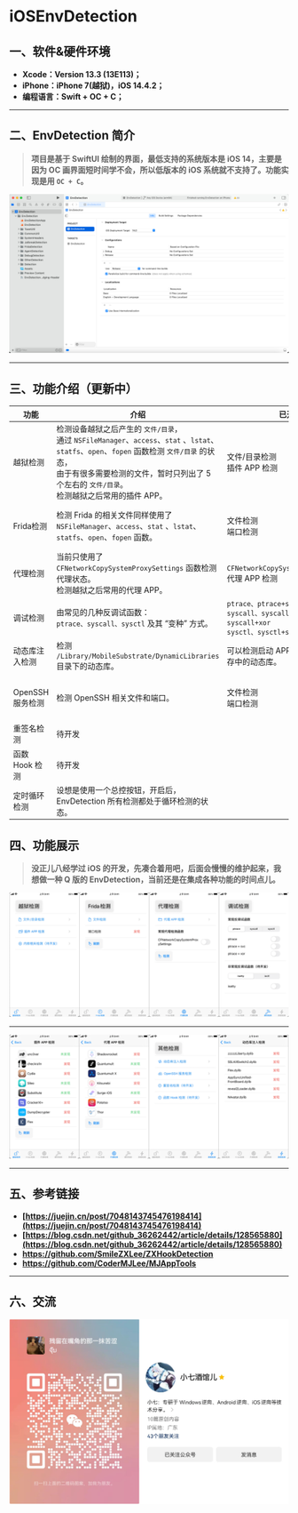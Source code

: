 # iOSEnvDetection

## 一、软件&硬件环境

- **Xcode：Version 13.3 (13E113)；**
- **iPhone：iPhone 7(越狱)，iOS 14.4.2；**
- **编程语言：Swift + OC + C；**

****



## 二、EnvDetection 简介

> **项目是基于 SwiftUI 绘制的界面，最低支持的系统版本是 iOS 14，主要是因为 OC 画界面短时间学不会，所以低版本的 iOS 系统就不支持了。功能实现是用 `OC + C`。**

![image-20230403145008472](images/image-20230403145008472.png)

****



## 三、功能介绍（更新中）

| 功能             | 介绍                                                         | 已开发                                                       | 待开发                     |
| ---------------- | ------------------------------------------------------------ | ------------------------------------------------------------ | -------------------------- |
| 越狱检测         | 检测设备越狱之后产生的 `文件/目录`，<br />通过 `NSFileManager`、`access`、`stat` 、`lstat`、`statfs`、`open`、`fopen` 函数检测 `文件/目录` 的状态，<br />由于有很多需要检测的文件，暂时只列出了 5 个左右的 `文件/目录`。<br />检测越狱之后常用的插件 APP。 | 文件/目录检测<br />插件 APP 检测                             | 内核相关检测               |
| Frida检测        | 检测 Frida 的相关文件同样使用了 `NSFileManager`、`access`、`stat` 、`lstat`、`statfs`、`open`、`fopen` 函数。 | 文件检测<br />端口检测                                       | 进程检测<br />内存特征检测 |
| 代理检测         | 当前只使用了 `CFNetworkCopySystemProxySettings` 函数检测代理状态。<br />检测越狱之后常用的代理 APP。 | `CFNetworkCopySystemProxySettings`<br />代理 APP 检测        | 其他代理检测的方式         |
| 调试检测         | 由常见的几种反调试函数：<br />`ptrace、syscall、sysctl` 及其 “变种” 方式。 | `ptrace、ptrace+svc、ptrace+xor`<br />`syscall、syscall+svc、syscall+xor`<br />`sysctl、sysctl+svc、sysctl+xor` | `isatty、ioctl`            |
| 动态库注入检测   | 检测 `/Library/MobileSubstrate/DynamicLibraries` 目录下的动态库。 | 可以检测启动 APP 之后，加载到内存中的动态库。                | 刷新功能待完善             |
| OpenSSH 服务检测 | 检测 OpenSSH 相关文件和端口。                                | 文件检测<br />端口检测                                       | 22 端口貌似检测有点问题    |
| 重签名检测       | 待开发                                                       |                                                              |                            |
| 函数 Hook 检测   | 待开发                                                       |                                                              |                            |
| 定时循环检测     | 设想是使用一个总控按钮，开启后，EnvDetection 所有检测都处于循环检测的状态。 |                                                              |                            |



## 四、功能展示

> **没正儿八经学过 iOS 的开发，先凑合着用吧，后面会慢慢的维护起来，我想做一种 Q 版的 EnvDetection，当前还是在集成各种功能的时间点儿。**

![image-20230403150729222](images/image-20230403150729222.png)

****

![image-20230403150915080](images/image-20230403150915080.png)

****



## 五、参考链接

- **[https://juejin.cn/post/7048143745476198414](https://juejin.cn/post/7048143745476198414)**
- **[https://blog.csdn.net/github_36262442/article/details/128565880](https://blog.csdn.net/github_36262442/article/details/128565880)**
- **https://github.com/SmileZXLee/ZXHookDetection**
- **https://github.com/CoderMJLee/MJAppTools**

****



## 六、交流

![image-20230403151534653](images/image-20230403151534653.png)
